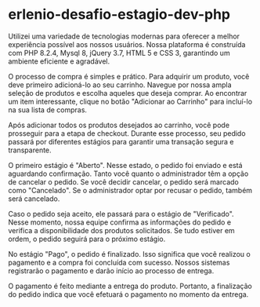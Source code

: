 # erlenio-desafio-estagio-dev-php
Utilizei uma variedade de tecnologias modernas para oferecer a melhor experiência possível aos nossos usuários. Nossa plataforma é construída com PHP 8.2.4, Mysql 8, jQuery 3.7, HTML 5 e CSS 3, garantindo um ambiente eficiente e agradável.

O processo de compra é simples e prático. Para adquirir um produto, você deve primeiro adicioná-lo ao seu carrinho. Navegue por nossa ampla seleção de produtos e escolha aqueles que deseja comprar. Ao encontrar um item interessante, clique no botão "Adicionar ao Carrinho" para incluí-lo na sua lista de compras.

Após adicionar todos os produtos desejados ao carrinho, você pode prosseguir para a etapa de checkout. Durante esse processo, seu pedido passará por diferentes estágios para garantir uma transação segura e transparente.

O primeiro estágio é "Aberto". Nesse estado, o pedido foi enviado e está aguardando confirmação. Tanto você quanto o administrador têm a opção de cancelar o pedido. Se você decidir cancelar, o pedido será marcado como "Cancelado". Se o administrador optar por recusar o pedido, também será cancelado.

Caso o pedido seja aceito, ele passará para o estágio de "Verificado". Nesse momento, nossa equipe confirma as informações do pedido e verifica a disponibilidade dos produtos solicitados. Se tudo estiver em ordem, o pedido seguirá para o próximo estágio.

No estágio "Pago", o pedido é finalizado. Isso significa que você realizou o pagamento e a compra foi concluída com sucesso. Nossos sistemas registrarão o pagamento e darão início ao processo de entrega.

O pagamento é feito mediante a entrega do produto. Portanto, a finalização do pedido indica que você efetuará o pagamento no momento da entrega.






